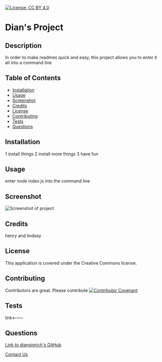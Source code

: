 [![License: CC BY 4.0](https://licensebuttons.net/l/by/4.0/80x15.png)](https://creativecommons.org/licenses/by/4.0/)

# Dian's Project

## Description
In order to make readmes quick and easy, this project allows you to enter it all into a command line
      
## Table of Contents
* [Installation](#installation)
* [Usage](#usage)
* [Screenshot](#screenshot)
* [Credits](#credits)
* [License](#license)
* [Contributing](#contributing)
* [Tests](#tests)
* [Questions](#questions)
      
## Installation
1 install things 2 install more things 3 have fun
      
## Usage
enter node index.js into the command line
      
## Screenshot
![Screenshot of project](https://placekitten.com/400/200)
      
## Credits
henry and lindsey

## License
This application is covered under the Creative Commons license.
      
## Contributing
Contributors are great. Please contribute
[![Contributor Covenant](https://img.shields.io/badge/Contributor%20Covenant-2.1-4baaaa.svg)](code_of_conduct.md)
      
## Tests
link<---
      
## Questions
[Link to diangigrich's GitHub](https://github.com/diangigrich)

[Contact Us](mailto:slayer_barrett_@hotmail.com)